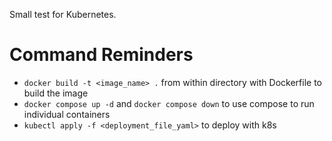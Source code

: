 Small test for Kubernetes.

# Command Reminders

- `docker build -t <image_name> .` from within directory with Dockerfile to build the image
- `docker compose up -d` and `docker compose down` to use compose to run individual containers
- `kubectl apply -f <deployment_file_yaml>` to deploy with k8s
